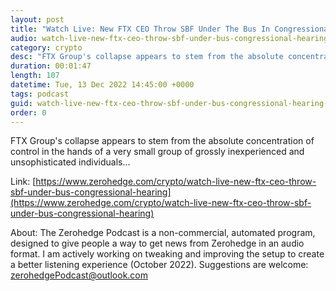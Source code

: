 ```yaml
---
layout: post
title: "Watch Live: New FTX CEO Throw SBF Under The Bus In Congressional Hearing"
audio: watch-live-new-ftx-ceo-throw-sbf-under-bus-congressional-hearing-0
category: crypto
desc: "FTX Group's collapse appears to stem from the absolute concentration of control in the hands of a very small group of grossly inexperienced and unsophisticated individuals..."
duration: 00:01:47
length: 107
datetime: Tue, 13 Dec 2022 14:45:00 +0000
tags: podcast
guid: watch-live-new-ftx-ceo-throw-sbf-under-bus-congressional-hearing-0
order: 0
---
```

FTX Group's collapse appears to stem from the absolute concentration of control in the hands of a very small group of grossly inexperienced and unsophisticated individuals...

Link: [https://www.zerohedge.com/crypto/watch-live-new-ftx-ceo-throw-sbf-under-bus-congressional-hearing](https://www.zerohedge.com/crypto/watch-live-new-ftx-ceo-throw-sbf-under-bus-congressional-hearing)

About: The Zerohedge Podcast is a non-commercial, automated program, designed to give people a way to get news from Zerohedge in an audio format.  I am actively working on tweaking and improving the setup to create a better listening experience (October 2022).  Suggestions are welcome: [zerohedgePodcast@outlook.com](mailto:zerohedgePodcast@outlook.com)